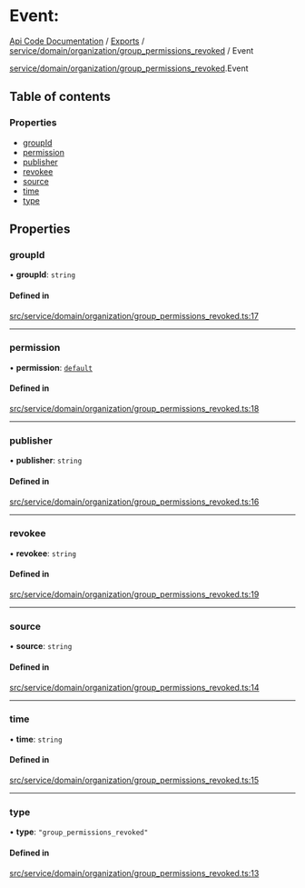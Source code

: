 # Event: 
 
[Api Code Documentation](../README.md) / [Exports](../modules.md) / [service/domain/organization/group\_permissions\_revoked](../modules/service_domain_organization_group_permissions_revoked.md) / Event

[service/domain/organization/group_permissions_revoked](../modules/service_domain_organization_group_permissions_revoked.md).Event

## Table of contents

### Properties

- [groupId](service_domain_organization_group_permissions_revoked.Event.md#groupid)
- [permission](service_domain_organization_group_permissions_revoked.Event.md#permission)
- [publisher](service_domain_organization_group_permissions_revoked.Event.md#publisher)
- [revokee](service_domain_organization_group_permissions_revoked.Event.md#revokee)
- [source](service_domain_organization_group_permissions_revoked.Event.md#source)
- [time](service_domain_organization_group_permissions_revoked.Event.md#time)
- [type](service_domain_organization_group_permissions_revoked.Event.md#type)

## Properties

### groupId

• **groupId**: `string`

#### Defined in

[src/service/domain/organization/group_permissions_revoked.ts:17](https://github.com/openkfw/TruBudget/blob/f6ee764/api/src/service/domain/organization/group_permissions_revoked.ts#L17)

___

### permission

• **permission**: [`default`](../modules/authz_intents.md#default)

#### Defined in

[src/service/domain/organization/group_permissions_revoked.ts:18](https://github.com/openkfw/TruBudget/blob/f6ee764/api/src/service/domain/organization/group_permissions_revoked.ts#L18)

___

### publisher

• **publisher**: `string`

#### Defined in

[src/service/domain/organization/group_permissions_revoked.ts:16](https://github.com/openkfw/TruBudget/blob/f6ee764/api/src/service/domain/organization/group_permissions_revoked.ts#L16)

___

### revokee

• **revokee**: `string`

#### Defined in

[src/service/domain/organization/group_permissions_revoked.ts:19](https://github.com/openkfw/TruBudget/blob/f6ee764/api/src/service/domain/organization/group_permissions_revoked.ts#L19)

___

### source

• **source**: `string`

#### Defined in

[src/service/domain/organization/group_permissions_revoked.ts:14](https://github.com/openkfw/TruBudget/blob/f6ee764/api/src/service/domain/organization/group_permissions_revoked.ts#L14)

___

### time

• **time**: `string`

#### Defined in

[src/service/domain/organization/group_permissions_revoked.ts:15](https://github.com/openkfw/TruBudget/blob/f6ee764/api/src/service/domain/organization/group_permissions_revoked.ts#L15)

___

### type

• **type**: ``"group_permissions_revoked"``

#### Defined in

[src/service/domain/organization/group_permissions_revoked.ts:13](https://github.com/openkfw/TruBudget/blob/f6ee764/api/src/service/domain/organization/group_permissions_revoked.ts#L13)
